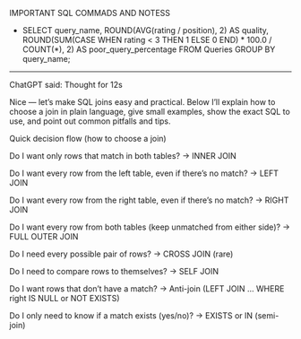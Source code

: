 IMPORTANT SQL COMMADS AND NOTESS
- SELECT 
    query_name,
    ROUND(AVG(rating / position), 2) AS quality,
    ROUND(SUM(CASE WHEN rating < 3 THEN 1 ELSE 0 END) * 100.0 / COUNT(*), 2) AS poor_query_percentage
FROM Queries
GROUP BY query_name;
----- 

ChatGPT said:
Thought for 12s

Nice — let’s make SQL joins easy and practical. Below I’ll explain how to choose a join in plain language, give small examples, show the exact SQL to use, and point out common pitfalls and tips.

Quick decision flow (how to choose a join)

Do I want only rows that match in both tables? → INNER JOIN

Do I want every row from the left table, even if there’s no match? → LEFT JOIN

Do I want every row from the right table, even if there’s no match? → RIGHT JOIN

Do I want every row from both tables (keep unmatched from either side)? → FULL OUTER JOIN

Do I need every possible pair of rows? → CROSS JOIN (rare)

Do I need to compare rows to themselves? → SELF JOIN

Do I want rows that don’t have a match? → Anti-join (LEFT JOIN … WHERE right IS NULL or NOT EXISTS)

Do I only need to know if a match exists (yes/no)? → EXISTS or IN (semi-join)
